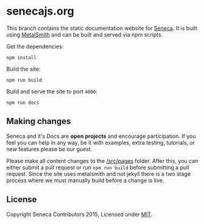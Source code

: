 # senecajs.org
This branch contains the static documentation website for [Seneca][]. It is built
using [MetalSmith][] and can be built and served via npm scripts.

Get the dependencies:

```
npm install
```

Build the site:

```
npm run build
```

Build and serve the site to port `4000`:

```
npm run docs
```

## Making changes

Seneca and it's Docs are __open projects__ and encourage participation. If you feel you can help in any
way, be it with examples, extra testing, tutorials, or new features please be our guest.

Please make all content changes to the [/src/pages](https://github.com/senecajs/senecajs.github.io/tree/master/src/pages)
folder.  After this, you can either submit a pull request or run `npm run build`
before submitting a pull request.  Since the site uses metalsmith and not jekyll
there is a two stage process where we must manually build before a change is live.  



## License
Copyright Seneca Contributors 2015, Licensed under [MIT][].

[MIT]: ./LICENSE


[Seneca]: http://senecajs.org
[Metalsmith]: http://metalsmith.io
